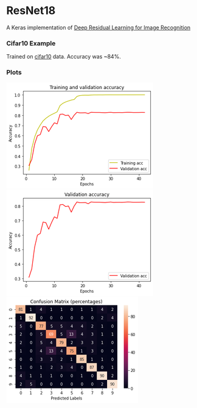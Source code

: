 # ResNet18
A Keras implementation of 
[Deep Residual Learning for Image Recognition](http://arxiv.org/abs/1512.03385)

### Cifar10 Example

Trained on [cifar10](https://www.cs.toronto.edu/~kriz/cifar.html) data. Accuracy was ~84%.

### Plots

![GitHub Logo](/plots/accuracy.png)
![GitHub Logo](/plots/validation_accuracy.png)
![GitHub Logo](/plots/normalized_confusion_matrix.png)
